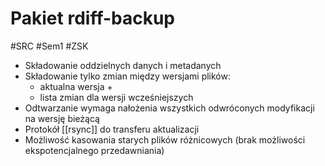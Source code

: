 # Pakiet rdiff-backup
#SRC #Sem1 #ZSK 

- Składowanie oddzielnych danych i metadanych
- Składowanie tylko zmian między wersjami plików:
	- aktualna wersja +
	- lista zmian dla wersji wcześniejszych
- Odtwarzanie wymaga nałożenia wszystkich odwróconych modyfikacji na wersję bieżącą
- Protokół [[rsync]] do transferu aktualizacji
- Możliwość kasowania starych plików różnicowych (brak możliwości ekspotencjalnego przedawniania)